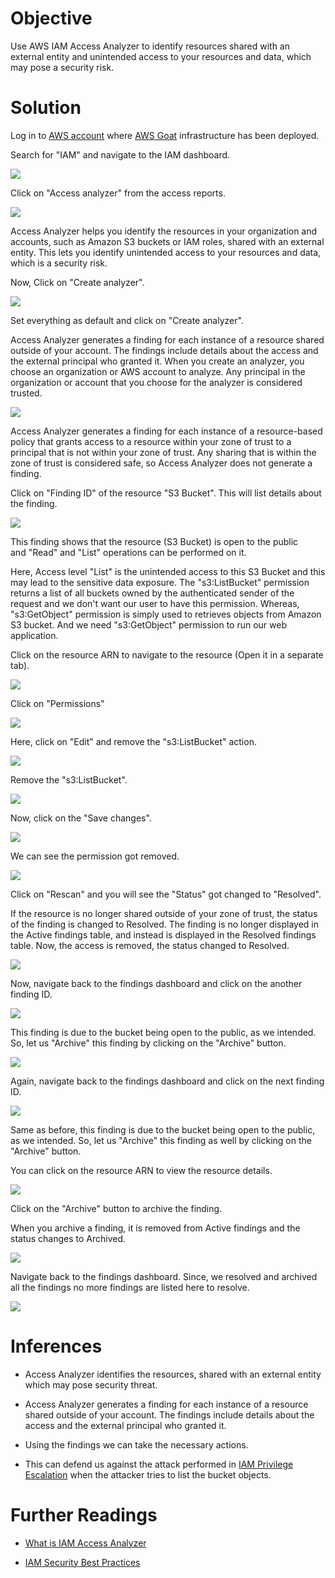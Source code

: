 # Objective

Use AWS IAM Access Analyzer to identify resources shared with an external entity and unintended access to your resources and data, which may pose a security risk.

# Solution

Log in to [AWS account](https://aws.amazon.com/) where [AWS Goat](https://github.com/ine-labs/AWSGoat) infrastructure has been deployed.

Search for "IAM" and navigate to the IAM dashboard.

![](./images/AWS-IAM-Access-Analyzer/1.png)

Click on "Access analyzer" from the access reports.

![](./images/AWS-IAM-Access-Analyzer/2.png)

Access Analyzer helps you identify the resources in your organization and accounts, such as Amazon S3 buckets or IAM roles, shared with an external entity. This lets you identify unintended access to your resources and data, which is a security risk.

Now, Click on "Create analyzer".

![](./images/AWS-IAM-Access-Analyzer/3.png)

Set everything as default and click on "Create analyzer".

Access Analyzer generates a finding for each instance of a resource shared outside of your account. The findings include details about the access and the external principal who granted it. When you create an analyzer, you choose an organization or AWS account to analyze. Any principal in the organization or account that you choose for the analyzer is considered trusted.

![](./images/AWS-IAM-Access-Analyzer/4.png)

Access Analyzer generates a finding for each instance of a resource-based policy that grants access to a resource within your zone of trust to a principal that is not within your zone of trust. Any sharing that is within the zone of trust is considered safe, so Access Analyzer does not generate a finding.

Click on "Finding ID" of the resource "S3 Bucket". This will list details about the finding.

![](./images/AWS-IAM-Access-Analyzer/5.png)

This finding shows that the resource (S3 Bucket) is open to the public and "Read" and "List" operations can be performed on it.

Here, Access level "List" is the unintended access to this S3 Bucket and this may lead to the sensitive data exposure. The "s3:ListBucket" permission returns a list of all buckets owned by the authenticated sender of the request and we don't want our user to have this permission. Whereas, "s3:GetObject" permission is simply used to retrieves objects from Amazon S3 bucket. And we need "s3:GetObject" permission to run our web application.

Click on the resource ARN to navigate to the resource (Open it in a separate tab).

![](./images/AWS-IAM-Access-Analyzer/6.png)

Click on "Permissions" 

![](./images/AWS-IAM-Access-Analyzer/7.png)

Here, click on "Edit" and remove the "s3:ListBucket" action.

![](./images/AWS-IAM-Access-Analyzer/8.png)

Remove the "s3:ListBucket".

![](./images/AWS-IAM-Access-Analyzer/9.png)

Now, click on the "Save changes".

![](./images/AWS-IAM-Access-Analyzer/10.png)

We can see the permission got removed.

![](./images/AWS-IAM-Access-Analyzer/11.png)

Click on "Rescan" and you will see the "Status" got changed to "Resolved".

If the resource is no longer shared outside of your zone of trust, the status of the finding is changed to Resolved. The finding is no longer displayed in the Active findings table, and instead is displayed in the Resolved findings table. Now, the access is removed, the status changed to Resolved.

![](./images/AWS-IAM-Access-Analyzer/12.png)

Now, navigate back to the findings dashboard and click on the another finding ID.

![](./images/AWS-IAM-Access-Analyzer/13.png)

This finding is due to the bucket being open to the public, as we intended. So, let us "Archive" this finding by clicking on the "Archive" button.

![](./images/AWS-IAM-Access-Analyzer/14.png)

Again, navigate back to the findings dashboard and click on the next finding ID.

![](./images/AWS-IAM-Access-Analyzer/15.png)

Same as before, this finding is due to the bucket being open to the public, as we intended. So, let us "Archive" this finding as well by clicking on the "Archive" button.

You can click on the resource ARN to view the resource details.

![](./images/AWS-IAM-Access-Analyzer/16.png)

Click on the "Archive" button to archive the finding.

When you archive a finding, it is removed from Active findings and the status changes to Archived.

![](./images/AWS-IAM-Access-Analyzer/17.png)

Navigate back to the findings dashboard. Since, we resolved and archived all the findings no more findings are listed here to resolve.

![](./images/AWS-IAM-Access-Analyzer/18.png)

# Inferences

* Access Analyzer identifies the resources, shared with an external entity which may pose security threat.

* Access Analyzer generates a finding for each instance of a resource shared outside of your account. The findings include details about the access and the external principal who granted it.

* Using the findings we can take the necessary actions.

* This can defend us against the attack performed in [IAM Privilege Escalation](https://github.com/ine-labs/AWSGoat/blob/master/attack-manuals/module-1/07-IAM%20Privilege%20Escalation.md) when the attacker tries to list the bucket objects. 

# Further Readings

* [What is IAM Access Analyzer](https://docs.aws.amazon.com/IAM/latest/UserGuide/what-is-access-analyzer.html)

* [IAM Security Best Practices](https://docs.aws.amazon.com/IAM/latest/UserGuide/best-practices.html)